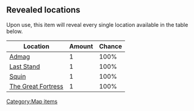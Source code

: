 ## Revealed locations

Upon use, this item will reveal every single location available in the
table below.

| Location                                            | Amount | Chance |
|-----------------------------------------------------|--------|--------|
| [Admag](Admag.md "wikilink")                           | 1      | 100%   |
| [Last Stand](Last_Stand.md "wikilink")                 | 1      | 100%   |
| [Squin](Squin.md "wikilink")                           | 1      | 100%   |
| [The Great Fortress](The_Great_Fortress.md "wikilink") | 1      | 100%   |

[Category:Map items](Category:Map_items "wikilink")
